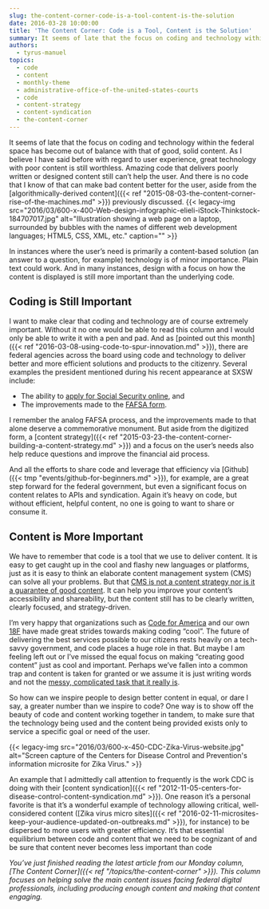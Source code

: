 ```yaml
---
slug: the-content-corner-code-is-a-tool-content-is-the-solution
date: 2016-03-28 10:00:00
title: 'The Content Corner: Code is a Tool, Content is the Solution'
summary: It seems of late that the focus on coding and technology within the federal space has become out of balance with that of good, solid content. As I believe I have said before with regard to user experience, great technology with poor content is still worthless. Amazing code that delivers poorly written or designed content
authors:
  - tyrus-manuel
topics:
  - code
  - content
  - monthly-theme
  - administrative-office-of-the-united-states-courts
  - code
  - content-strategy
  - content-syndication
  - the-content-corner
---
```


It seems of late that the focus on coding and technology within the federal space has become out of balance with that of good, solid content. As I believe I have said before with regard to user experience, great technology with poor content is still worthless. Amazing code that delivers poorly written or designed content still can&#8217;t help the user. And there is no code that I know of that can make bad content better for the user, aside from the [algorithmically-derived content]({{< ref "2015-08-03-the-content-corner-rise-of-the-machines.md" >}}) previously discussed. {{< legacy-img src="2016/03/600-x-400-Web-design-infographic-elieli-iStock-Thinkstock-184707017.jpg" alt="Illustration showing a web page on a laptop, surrounded by bubbles with the names of different web development languages; HTML5, CSS, XML, etc." caption="" >}} 

In instances where the user’s need is primarily a content-based solution (an answer to a question, for example) technology is of minor importance. Plain text could work. And in many instances, design with a focus on how the content is displayed is still more important than the underlying code.

## Coding is Still Important

I want to make clear that coding and technology are of course extremely important. Without it no one would be able to read this column and I would only be able to write it with a pen and pad. And as [pointed out this month]({{< ref "2016-03-08-using-code-to-spur-innovation.md" >}}), there are federal agencies across the board using code and technology to deliver better and more efficient solutions and products to the citizenry. Several examples the president mentioned during his recent appearance at SXSW include:

  * The ability to [apply for Social Security online](https://www.ssa.gov/), and
  * The improvements made to the [FAFSA form](https://studentaid.ed.gov/sa/fafsa).

I remember the analog FAFSA process, and the improvements made to that alone deserve a commemorative monument. But aside from the digitized form, a [content strategy]({{< ref "2015-03-23-the-content-corner-building-a-content-strategy.md" >}}) and a focus on the user’s needs also help reduce questions and improve the financial aid process.

And all the efforts to share code and leverage that efficiency via [Github]({{< tmp "events/github-for-beginners.md" >}}), for example, are a great step forward for the federal government, but even a significant focus on content relates to APIs and syndication. Again it’s heavy on code, but without efficient, helpful content, no one is going to want to share or consume it.

## Content is More Important

We have to remember that code is a tool that we use to deliver content. It is easy to get caught up in the cool and flashy new languages or platforms, just as it is easy to think an elaborate content management system (CMS) can solve all your problems. But that [CMS is not a content strategy nor is it a guarantee of good content](http://alistapart.com/article/strategic-content-management). It can help you improve your content’s accessibility and shareability, but the content still has to be clearly written, clearly focused, and strategy-driven.

I’m very happy that organizations such as [Code for America](http://www.codeforamerica.org/) and our own [18F](https://18f.gsa.gov/) have made great strides towards making coding “cool”. The future of delivering the best services possible to our citizens rests heavily on a tech-savvy government, and code places a huge role in that. But maybe I am feeling left out or I’ve missed the equal focus on making &#8220;creating good content&#8221; just as cool and important. Perhaps we’ve fallen into a common trap and content is taken for granted or we assume it is just writing words and not the [messy, complicated task that it really is](http://alistapart.com/article/thedisciplineofcontentstrategy).

So how can we inspire people to design better content in equal, or dare I say, a greater number than we inspire to code? One way is to show off the beauty of code and content working together in tandem, to make sure that the technology being used and the content being provided exists only to service a specific goal or need of the user.

{{< legacy-img src="2016/03/600-x-450-CDC-Zika-Virus-website.jpg" alt="Screen capture of the Centers for Disease Control and Prevention's information microsite for Zika Virus." >}}

An example that I admittedly call attention to frequently is the work CDC is doing with their [content syndication]({{< ref "2012-11-05-centers-for-disease-control-content-syndication.md" >}}). One reason it&#8217;s a personal favorite is that it&#8217;s a wonderful example of technology allowing critical, well-considered content ([Zika virus micro sites]({{< ref "2016-02-11-microsites-keep-your-audience-updated-on-outbreaks.md" >}}), for instance) to be dispersed to more users with greater efficiency. It&#8217;s that essential equilibrium between code and content that we need to be cognizant of and be sure that content never becomes less important than code

_You’ve just finished reading the latest article from our Monday column, [The Content Corner]({{< ref "/topics/the-content-corner" >}}). This column focuses on helping solve the main content issues facing federal digital professionals, including producing enough content and making that content engaging._
